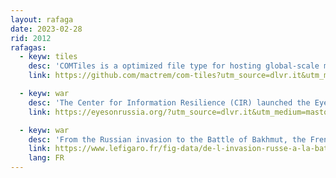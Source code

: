 ```yaml
---
layout: rafaga
date: 2023-02-28
rid: 2012
rafagas:
  - keyw: tiles
    desc: 'COMTiles is a optimized file type for hosting global-scale map tiles in a cloud object store and serving maps without a database or web server'
    link: https://github.com/mactrem/com-tiles?utm_source=dlvr.it&utm_medium=mastodon

  - keyw: war
    desc: 'The Center for Information Resilience (CIR) launched the Eyes on Russia project in 2022 to collect and verify videos, photos, satellite images or other media related to the invasion of Ukraine to combat disinformation'
    link: https://eyesonrussia.org/?utm_source=dlvr.it&utm_medium=mastodon

  - keyw: war
    desc: 'From the Russian invasion to the Battle of Bakhmut, the French newspaper Le Figaro shows an entire year of the war in Ukraine in animated and commented maps'
    link: https://www.lefigaro.fr/fig-data/de-l-invasion-russe-a-la-bataille-de-bakhmout-un-an-de-guerre-en-ukraine-raconte-en-cartes-20230222?utm_source=dlvr.it&utm_medium=mastodon
    lang: FR
---
```

